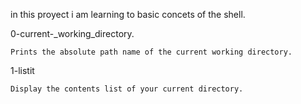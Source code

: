 in this proyect i am learning to basic concets of the shell.


0-current-_working_directory.

	Prints the absolute path name of the current working directory.

1-listit

	
	Display the contents list of your current directory.